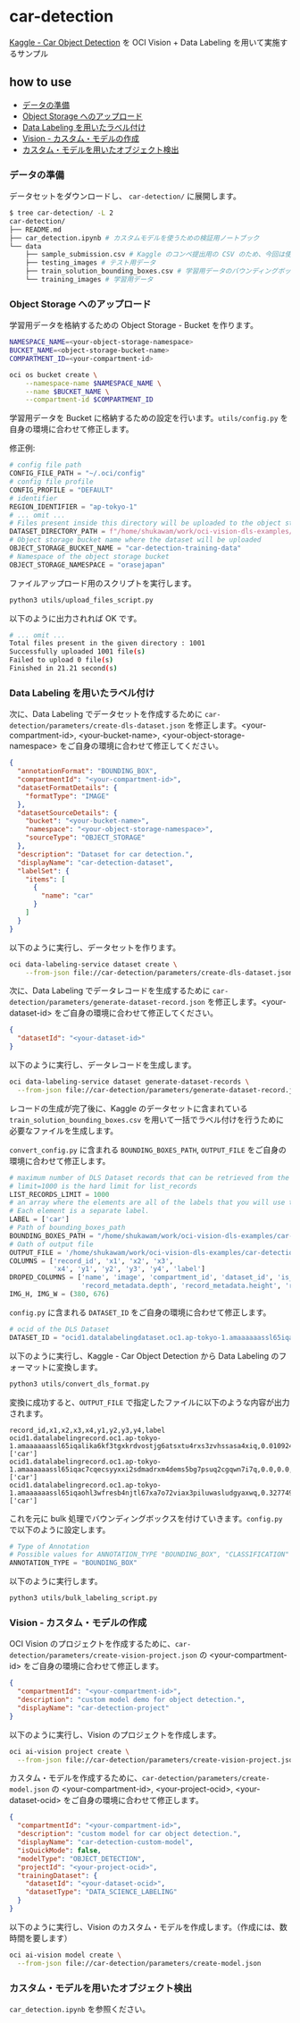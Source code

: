 # car-detection

[Kaggle - Car Object Detection](https://www.kaggle.com/datasets/sshikamaru/car-object-detection) を OCI Vision + Data Labeling を用いて実施するサンプル

## how to use

<!-- @import "[TOC]" {cmd="toc" depthFrom=3 depthTo=6 orderedList=false} -->

<!-- code_chunk_output -->

- [データの準備](#データの準備)
- [Object Storage へのアップロード](#object-storage-へのアップロード)
- [Data Labeling を用いたラベル付け](#data-labeling-を用いたラベル付け)
- [Vision - カスタム・モデルの作成](#vision---カスタムモデルの作成)
- [カスタム・モデルを用いたオブジェクト検出](#カスタムモデルを用いたオブジェクト検出)

<!-- /code_chunk_output -->

### データの準備

データセットをダウンロードし、 `car-detection/` に展開します。

```bash
$ tree car-detection/ -L 2
car-detection/
├── README.md
├── car_detection.ipynb # カスタムモデルを使うための検証用ノートブック
└── data
    ├── sample_submission.csv # Kaggle のコンペ提出用の CSV のため、今回は使用しない
    ├── testing_images # テスト用データ
    ├── train_solution_bounding_boxes.csv # 学習用データのバウンディングボックス情報
    └── training_images # 学習用データ
```

### Object Storage へのアップロード

学習用データを格納するための Object Storage - Bucket を作ります。

```bash
NAMESPACE_NAME=<your-object-storage-namespace>
BUCKET_NAME=<object-storage-bucket-name>
COMPARTMENT_ID=<your-compartment-id>

oci os bucket create \
    --namespace-name $NAMESPACE_NAME \
    --name $BUCKET_NAME \
    --compartment-id $COMPARTMENT_ID
```

学習用データを Bucket に格納するための設定を行います。`utils/config.py` を自身の環境に合わせて修正します。

修正例:

```py
# config file path
CONFIG_FILE_PATH = "~/.oci/config"
# config file profile
CONFIG_PROFILE = "DEFAULT"
# identifier
REGION_IDENTIFIER = "ap-tokyo-1"
# ... omit ...
# Files present inside this directory will be uploaded to the object storage bucket
DATASET_DIRECTORY_PATH = f"/home/shukawam/work/oci-vision-dls-examples/car-detection/data/training_images"
# Object storage bucket name where the dataset will be uploaded
OBJECT_STORAGE_BUCKET_NAME = "car-detection-training-data"
# Namespace of the object storage bucket
OBJECT_STORAGE_NAMESPACE = "orasejapan"
```

ファイルアップロード用のスクリプトを実行します。

```bash
python3 utils/upload_files_script.py
```

以下のように出力されれば OK です。

```bash
# ... omit ...
Total files present in the given directory : 1001
Successfully uploaded 1001 file(s)
Failed to upload 0 file(s)
Finished in 21.21 second(s)
```

### Data Labeling を用いたラベル付け

次に、Data Labeling でデータセットを作成するために `car-detection/parameters/create-dls-dataset.json` を修正します。\<your-compartment-id\>, \<your-bucket-name\>, \<your-object-storage-namespace\> をご自身の環境に合わせて修正してください。

```json
{
  "annotationFormat": "BOUNDING_BOX",
  "compartmentId": "<your-compartment-id>",
  "datasetFormatDetails": {
    "formatType": "IMAGE"
  },
  "datasetSourceDetails": {
    "bucket": "<your-bucket-name>",
    "namespace": "<your-object-storage-namespace>",
    "sourceType": "OBJECT_STORAGE"
  },
  "description": "Dataset for car detection.",
  "displayName": "car-detection-dataset",
  "labelSet": {
    "items": [
      {
        "name": "car"
      }
    ]
  }
}
```

以下のように実行し、データセットを作ります。

```bash
oci data-labeling-service dataset create \
    --from-json file://car-detection/parameters/create-dls-dataset.json
```

次に、Data Labeling でデータレコードを生成するために `car-detection/parameters/generate-dataset-record.json` を修正します。\<your-dataset-id\> をご自身の環境に合わせて修正してください。

```json
{
  "datasetId": "<your-dataset-id>"
}
```

以下のように実行し、データレコードを生成します。

```bash
oci data-labeling-service dataset generate-dataset-records \
  --from-json file://car-detection/parameters/generate-dataset-record.json
```

レコードの生成が完了後に、Kaggle のデータセットに含まれている `train_solution_bounding_boxes.csv` を用いて一括でラベル付けを行うために必要なファイルを生成します。

`convert_config.py` に含まれる `BOUNDING_BOXES_PATH`, `OUTPUT_FILE` をご自身の環境に合わせて修正します。

```py
# maximum number of DLS Dataset records that can be retrieved from the list_records API operation for labeling
# limit=1000 is the hard limit for list_records
LIST_RECORDS_LIMIT = 1000
# an array where the elements are all of the labels that you will use to annotate records in your DLS Dataset with.
# Each element is a separate label.
LABEL = ['car']
# Path of bounding_boxes_path
BOUNDING_BOXES_PATH = "/home/shukawam/work/oci-vision-dls-examples/car-detection/data/train_solution_bounding_boxes.csv"
# Oath of output file
OUTPUT_FILE = '/home/shukawam/work/oci-vision-dls-examples/car-detection/input_data.csv'
COLUMNS = ['record_id', 'x1', 'x2', 'x3',
           'x4', 'y1', 'y2', 'y3', 'y4', 'label']
DROPED_COLUMNS = ['name', 'image', 'compartment_id', 'dataset_id', 'is_labeled', 'lifecycle_state', 'time_created', 'time_updated',
                  'record_metadata.depth', 'record_metadata.height', 'record_metadata', 'record_metadata.record_type', 'record_metadata.width']
IMG_H, IMG_W = (380, 676)
```

`config.py` に含まれる `DATASET_ID` をご自身の環境に合わせて修正します。

```py
# ocid of the DLS Dataset
DATASET_ID = "ocid1.datalabelingdataset.oc1.ap-tokyo-1.amaaaaaassl65iqafkfvmbrzeli5xxmradunv7zbtqzp5z4jgfg3v7xf7yfq"
```

以下のように実行し、Kaggle - Car Object Detection から Data Labeling のフォーマットに変換します。

```bash
python3 utils/convert_dls_format.py
```

変換に成功すると、`OUTPUT_FILE` で指定したファイルに以下のような内容が出力されます。

```csv
record_id,x1,x2,x3,x4,y1,y2,y3,y4,label
ocid1.datalabelingrecord.oc1.ap-tokyo-1.amaaaaaassl65iqalika6kf3tgxkrdvostjg6atsxtu4rxs3zvhssasa4xiq,0.010924981791420119,0.010924981791420119,0.1973780044378698,0.1973780044378698,0.5063552460526316,0.5063552460526316,0.6242308936842105,0.6242308936842105,['car']
ocid1.datalabelingrecord.oc1.ap-tokyo-1.amaaaaaassl65iqac7cqecsyyxxi2sdmadrxm4dems5bg7psuq2cgqwn7i7q,0.0,0.0,0.20975965044378697,0.20975965044378697,0.4428837434210527,0.4428837434210527,0.6294122410526316,0.6294122410526316,['car']
ocid1.datalabelingrecord.oc1.ap-tokyo-1.amaaaaaassl65iqaohl3wfresb4njtl67xa7o72viax3piluwasludgyaxwq,0.3277494536982249,0.3277494536982249,0.5156591405325444,0.5156591405325444,0.48044851026315794,0.48044851026315794,0.626821567368421,0.626821567368421,['car']
```

これを元に bulk 処理でバウンディングボックスを付けていきます。`config.py` で以下のように設定します。

```py
# Type of Annotation
# Possible values for ANNOTATION_TYPE "BOUNDING_BOX", "CLASSIFICATION"
ANNOTATION_TYPE = "BOUNDING_BOX"
```

以下のように実行します。

```bash
python3 utils/bulk_labeling_script.py
```

### Vision - カスタム・モデルの作成

OCI Vision のプロジェクトを作成するために、`car-detection/parameters/create-vision-project.json` の \<your-compartment-id\> をご自身の環境に合わせて修正します。

```json
{
  "compartmentId": "<your-compartment-id>",
  "description": "custom model demo for object detection.",
  "displayName": "car-detection-project"
}
```

以下のように実行し、Vision のプロジェクトを作成します。

```bash
oci ai-vision project create \
  --from-json file://car-detection/parameters/create-vision-project.json
```

カスタム・モデルを作成するために、`car-detection/parameters/create-model.json` の \<your-compartment-id\>, \<your-project-ocid\>, \<your-dataset-ocid\> をご自身の環境に合わせて修正します。

```json
{
  "compartmentId": "<your-compartment-id>",
  "description": "custom model for car object detection.",
  "displayName": "car-detection-custom-model",
  "isQuickMode": false,
  "modelType": "OBJECT_DETECTION",
  "projectId": "<your-project-ocid>",
  "trainingDataset": {
    "datasetId": "<your-dataset-ocid>",
    "datasetType": "DATA_SCIENCE_LABELING"
  }
}
```

以下のように実行し、Vision のカスタム・モデルを作成します。（作成には、数時間を要します）

```bash
oci ai-vision model create \
  --from-json file://car-detection/parameters/create-model.json
```

### カスタム・モデルを用いたオブジェクト検出

`car_detection.ipynb` を参照ください。
